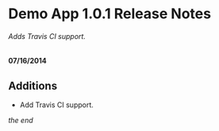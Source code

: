 # Demo App 1.0.1 Release Notes
###### Adds Travis CI support.

#### 07/16/2014

Additions
----
* Add Travis CI support.







*the end*